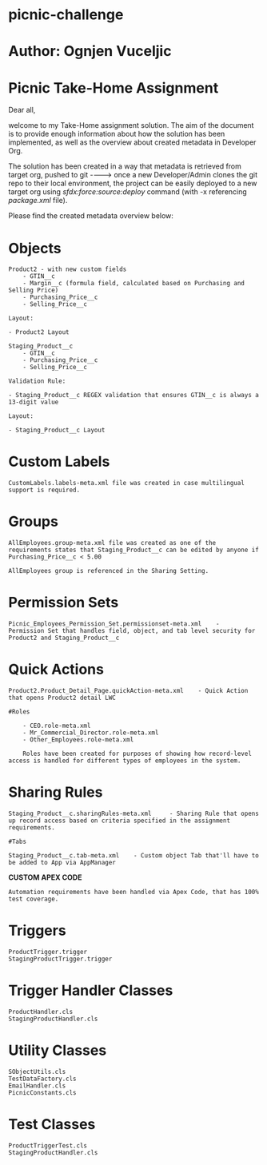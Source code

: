 # picnic-challenge

# Author: Ognjen Vuceljic
# Picnic Take-Home Assignment 


Dear all,

welcome to my Take-Home assignment solution. The aim of the document is to provide enough information about how the solution has been implemented, as well as the overview about created metadata in Developer Org.

The solution has been created in a way that metadata is retrieved from target org, pushed to git  ----> once a new Developer/Admin clones the git repo to their local environment, the project can be easily deployed to a new target org using *sfdx:force:source:deploy* command (with -x referencing *package.xml* file).

Please find the created metadata overview below:

# Objects

    Product2 - with new custom fields
        - GTIN__c
        - Margin__c (formula field, calculated based on Purchasing and Selling Price)
        - Purchasing_Price__c 
        - Selling_Price__c

    Layout:

    - Product2 Layout

    Staging_Product__c
        - GTIN__c
        - Purchasing_Price__c
        - Selling_Price__c

    Validation Rule:

    - Staging_Product__c REGEX validation that ensures GTIN__c is always a 13-digit value 

    Layout:
    
    - Staging_Product__c Layout

# Custom Labels

    CustomLabels.labels-meta.xml file was created in case multilingual support is required.

# Groups 

    AllEmployees.group-meta.xml file was created as one of the requirements states that Staging_Product__c can be edited by anyone if Purchasing_Price__c < 5.00 

    AllEmployees group is referenced in the Sharing Setting.


# Permission Sets

    Picnic_Employees_Permission_Set.permissionset-meta.xml    -  Permission Set that handles field, object, and tab level security for Product2 and Staging_Product__c

# Quick Actions

    Product2.Product_Detail_Page.quickAction-meta.xml    - Quick Action that opens Product2 detail LWC

    #Roles 

        - CEO.role-meta.xml
        - Mr_Commercial_Director.role-meta.xml
        - Other_Employees.role-meta.xml 

        Roles have been created for purposes of showing how record-level access is handled for different types of employees in the system.

# Sharing Rules 

    Staging_Product__c.sharingRules-meta.xml     - Sharing Rule that opens up record access based on criteria specified in the assignment requirements.

    #Tabs

    Staging_Product__c.tab-meta.xml    - Custom object Tab that'll have to be added to App via AppManager


**CUSTOM APEX CODE**

    Automation requirements have been handled via Apex Code, that has 100% test coverage.

# Triggers 

    ProductTrigger.trigger
    StagingProductTrigger.trigger 


# Trigger Handler Classes 

    ProductHandler.cls 
    StagingProductHandler.cls 

# Utility Classes 

    SObjectUtils.cls  
    TestDataFactory.cls 
    EmailHandler.cls 
    PicnicConstants.cls 


# Test Classes 

    ProductTriggerTest.cls 
    StagingProductHandler.cls 




